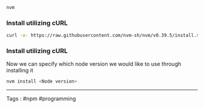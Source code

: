
```bash
nvm 
```
### Install utilizing cURL

```bash
curl -o- https://raw.githubusercontent.com/nvm-sh/nvm/v0.39.5/install.sh | bash
```

### Install utilizing cURL
Now we can specify which node version we would like to use through installing it 
```bash
nvm install <Node version> 
```
___

Tags : #npm #programming 